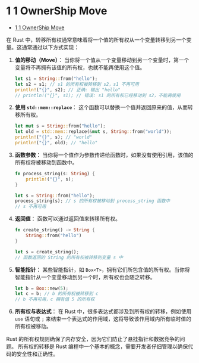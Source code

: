 # 1 1 OwnerShip Move

<!-- TOC START -->
- [1 1 OwnerShip Move](#1-1-ownership-move)
<!-- TOC END -->

在 Rust 中，转移所有权通常意味着将一个值的所有权从一个变量转移到另一个变量。这通常通过以下方式实现：

1. **值的移动（Move）**：
   当你将一个值从一个变量移动到另一个变量时，第一个变量将不再拥有该值的所有权，也就不能再使用这个值。

   ```rust
   let s1 = String::from("hello");
   let s2 = s1; // s1 的所有权被转移到 s2，s1 不再可用
   println!("{}", s2); // 正确: 输出 "hello"
   // println!("{}", s1); // 错误: s1 的所有权已经移动到 s2，不能再使用
   ```

2. **使用 `std::mem::replace`**：
   这个函数可以替换一个值并返回原来的值，从而转移所有权。

   ```rust
   let mut s = String::from("hello");
   let old = std::mem::replace(&mut s, String::from("world"));
   println!("{}", s); // "world"
   println!("{}", old); // "hello"
   ```

3. **函数参数**：
   当你将一个值作为参数传递给函数时，如果没有使用引用，该值的所有权将被移动到函数中。

   ```rust
   fn process_string(s: String) {
       println!("{}", s);
   }

   let s = String::from("hello");
   process_string(s); // s 的所有权被移动到 process_string 函数中
   // s 不再可用
   ```

4. **返回值**：
   函数可以通过返回值来转移所有权。

   ```rust
   fn create_string() -> String {
       String::from("hello")
   }

   let s = create_string();
   // 函数返回的 String 的所有权被转移到变量 s 中
   ```

5. **智能指针**：
   某些智能指针，如 `Box<T>`，拥有它们所包含值的所有权。当你将智能指针从一个变量移动到另一个时，所有权也会随之转移。

   ```rust
   let b = Box::new(5);
   let c = b; // b 的所有权被转移到 c
   // b 不再可用，c 拥有值 5 的所有权
   ```

6. **所有权与表达式**：
   在 Rust 中，很多表达式都涉及到所有权的转移，例如使用 `use` 语句或 `;` 来结束一个表达式的作用域，这将导致该作用域内所有临时值的所有权被移动。

Rust 的所有权规则确保了内存安全，因为它们防止了悬挂指针和数据竞争的问题。
所有权的转移是 Rust 编程中一个基本的概念，需要开发者仔细管理以确保代码的安全性和正确性。
